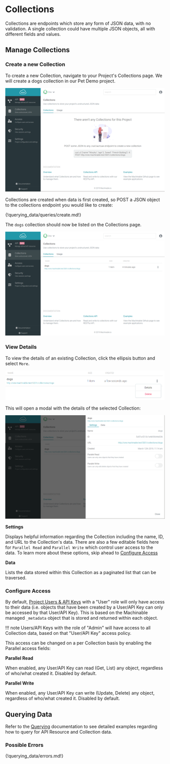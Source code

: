 # Collections

Collections are endpoints which store any form of JSON data, with no validation. A single collection could have multiple JSON objects, all with different fields and values.

## Manage Collections

### Create a new Collection

To create a new Collection, navigate to your Project's Collections page. We will create a dogs collection in our Pet Demo project.

![new collection](/images/new_collection.png "New Collection")

Collections are created when data is first created, so POST a JSON object to the collections endpoint you would like to create:

{!querying_data/queries/create.md!}

The `dogs` collection should now be listed on the Collections page.

![collections](/images/collections.png "Collections")

### View Details

To view the details of an existing Collection, click the ellipsis button and select `More`.

![details](/images/collection_details.png "Collection Details")


This will open a modal with the details of the selected Collection:


![details](/images/collection_view.png "Collection Details")

**Settings**

Displays helpful information regarding the Collection including the name, ID, and URL to the Collection's data. There are also a few editable fields here for `Parallel Read` and `Parallel Write` which control user access to the data. To learn more about these options, skip ahead to [Configure Access](/documentation/projects/collections/#configure-access)

**Data**

Lists the data stored within this Collection as a paginated list that can be traversed.

### Configure Access

By default, [Project Users & API Keys](/documentation/projects/access/) with a "User" role will only have access to their data (i.e. objects that have been created by a User/API Key can only be accessed by that User/API Key). This is based on the Machinable managed `_metadata` object that is stored and returned within each object.

!!! note
    Users/API Keys with the role of "Admin" will have access to all Collection data, based on that "User/API Key" access policy.

This access can be changed on a per Collection basis by enabling the Parallel access fields:

**Parallel Read**

When enabled, any User/API Key can read (Get, List) any object, regardless of who/what created it. Disabled by default.

**Parallel Write**

When enabled, any User/API Key can write (Update, Delete) any object, regardless of who/what created it. Disabled by default.

## Querying Data

Refer to the [Querying](/documentation/querying_data/crud/) documentation to see detailed examples regarding how to query for API Resource and Collection data.

### Possible Errors

{!querying_data/errors.md!}
